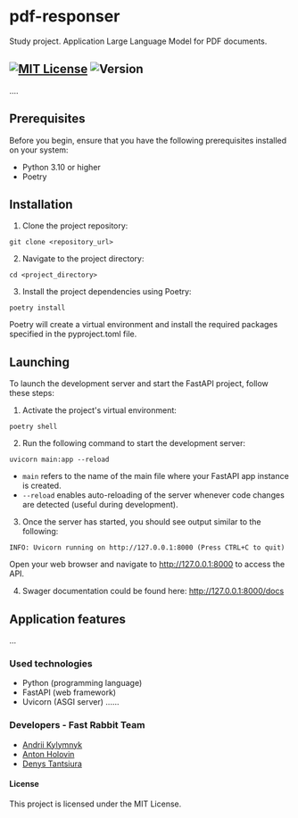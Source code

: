 # pdf-responser
Study project. Application Large Language Model for PDF documents.

[![MIT License](https://img.shields.io/badge/license-MIT-green)](https://github.com/DenysTantsiura/pdf-responser/blob/main/LICENSE.md)
![Version](https://img.shields.io/badge/version-v0.1.0-green)
--

....

## Prerequisites
Before you begin, ensure that you have the following prerequisites installed on your system:

- Python 3.10 or higher
- Poetry

## Installation
1. Clone the project repository:
```
git clone <repository_url>
```

2. Navigate to the project directory:
```
cd <project_directory>
```
3. Install the project dependencies using Poetry:
```
poetry install
```
Poetry will create a virtual environment and install the required packages specified in the pyproject.toml file.

## Launching
To launch the development server and start the FastAPI project, follow these steps:

1. Activate the project's virtual environment:
```
poetry shell
```
2. Run the following command to start the development server:
```
uvicorn main:app --reload
```
- ```main``` refers to the name of the main file where your FastAPI app instance is created.
- ```--reload``` enables auto-reloading of the server whenever code changes are detected (useful during development).
3. Once the server has started, you should see output similar to the following:

```
INFO: Uvicorn running on http://127.0.0.1:8000 (Press CTRL+C to quit)
```
Open your web browser and navigate to http://127.0.0.1:8000 to access the API.

4. Swager documentation could be found here: http://127.0.0.1:8000/docs

## Application features

...


### Used technologies
- Python (programming language)
- FastAPI (web framework)
- Uvicorn (ASGI server)
......


### Developers - Fast Rabbit Team
- [Andrii Kylymnyk](https://github.com/theneonwhale)
- [Anton Holovin](https://github.com/Unfeir)
- [Denys Tantsiura](https://github.com/DenysTantsiura)

#### License
This project is licensed under the MIT License.

